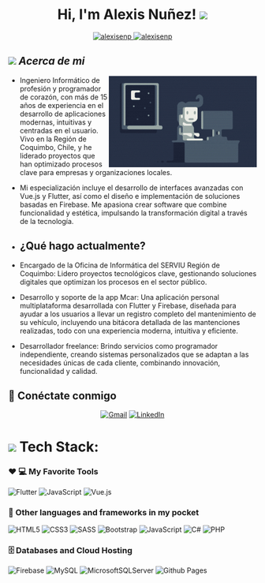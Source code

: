 <h1 align="center">
Hi, I'm Alexis Nuñez!
	<a href="https://github.com/alexisenp" target="_self">
		<img src="https://media.giphy.com/media/hvRJCLFzcasrR4ia7z/giphy.gif" width="30">
	</a>
</h1>
<p align="center">
	<a href="https://github.com/alexisenp">
		<img src="https://komarev.com/ghpvc/?username=alexisenp&label=Profile%20views&color=0e75b6&style=flat" alt="alexisenp" />
	</a>
	<a href="https://github.com/alexisenp">
		<img src="https://img.shields.io/github/followers/alexisenp?label=Followers" alt="alexisenp" />
	</a>
</p>


## <picture><img src = "https://github.com/7oSkaaa/7oSkaaa/blob/main/Images/about_me.gif?raw=true" width = 50px></picture>&nbsp;***Acerca de mi***

<img alt="Night Coding" src="https://raw.githubusercontent.com/AVS1508/AVS1508/master/assets/Night-Coding.gif" align="right"/>

- Ingeniero Informático de profesión y programador de corazón, con más de 15 años de experiencia en el desarrollo de aplicaciones modernas, intuitivas y centradas en el usuario. Vivo en la Región de Coquimbo, Chile, y he liderado proyectos que han optimizado procesos clave para empresas y organizaciones locales.

- Mi especialización incluye el desarrollo de interfaces avanzadas con Vue.js y Flutter, así como el diseño e implementación de soluciones basadas en Firebase. Me apasiona crear software que combine funcionalidad y estética, impulsando la transformación digital a través de la tecnología.


- ## ¿Qué hago actualmente?

- Encargado de la Oficina de Informática del SERVIU Región de Coquimbo: Lidero proyectos tecnológicos clave, gestionando soluciones digitales que optimizan los procesos en el sector público.
- Desarrollo y soporte de la app Mcar: Una aplicación personal multiplataforma desarrollada con Flutter y Firebase, diseñada para ayudar a los usuarios a llevar un registro completo del mantenimiento de su vehículo, incluyendo una bitácora detallada de las mantenciones realizadas, todo con una experiencia moderna, intuitiva y eficiente.
- Desarrollador freelance: Brindo servicios como programador independiente, creando sistemas personalizados que se adaptan a las necesidades únicas de cada cliente, combinando innovación, funcionalidad y calidad.



## 🤝 Conéctate conmigo
<p align="center">
	<a href="mailto:alexisenp@gmail.com"><img img src="https://img.shields.io/badge/Gmail-D14836?style=for-the-badge&logo=gmail&logoColor=white" alt="Gmail"/></a>
	<a href="https://www.linkedin.com/in/alexisenp/"><img src="https://img.shields.io/badge/linkedin-%230077B5.svg?style=for-the-badge&logo=linkedin&logoColor=white" alt="LinkedIn"/></a>
</p>


# <img src = "https://media2.giphy.com/media/QssGEmpkyEOhBCb7e1/giphy.gif?cid=ecf05e47a0n3gi1bfqntqmob8g9aid1oyj2wr3ds3mg700bl&rid=giphy.gif" width = 32px>  Tech Stack:


### ❤️ 💻 My Favorite Tools

![Flutter](https://img.shields.io/badge/Flutter-%2302569B.svg?style=for-the-badge&logo=Flutter&logoColor=white)
![JavaScript](https://img.shields.io/badge/javascript-%23323330.svg?style=for-the-badge&logo=javascript&logoColor=%23F7DF1E)
![Vue.js](https://img.shields.io/badge/vuejs-%2335495e.svg?style=for-the-badge&logo=vuedotjs&logoColor=%234FC08D)

### 🧰 Other languages and frameworks in my pocket

![HTML5](https://img.shields.io/badge/html5-%23E34F26.svg?style=for-the-badge&logo=html5&logoColor=white) ![CSS3](https://img.shields.io/badge/css3-%231572B6.svg?style=for-the-badge&logo=css3&logoColor=white)  ![SASS](https://img.shields.io/badge/SASS-hotpink.svg?style=for-the-badge&logo=SASS&logoColor=white) ![Bootstrap](https://img.shields.io/badge/bootstrap-%23563D7C.svg?style=for-the-badge&logo=bootstrap&logoColor=white) ![JavaScript](https://img.shields.io/badge/javascript-%23323330.svg?style=for-the-badge&logo=javascript&logoColor=%23F7DF1E) ![C#](https://img.shields.io/badge/c%23-%23239120.svg?style=for-the-badge&logo=csharp&logoColor=white) ![PHP](https://img.shields.io/badge/php-%23777BB4.svg?style=for-the-badge&logo=php&logoColor=white)

### 🗄️ Databases and Cloud Hosting

![Firebase](https://img.shields.io/badge/firebase-%23039BE5.svg?style=for-the-badge&logo=firebase) ![MySQL](https://img.shields.io/badge/mysql-4479A1.svg?style=for-the-badge&logo=mysql&logoColor=white) ![MicrosoftSQLServer](https://img.shields.io/badge/Microsoft%20SQL%20Server-CC2927?style=for-the-badge&logo=microsoft%20sql%20server&logoColor=white) ![Github Pages](https://img.shields.io/badge/github%20pages-121013?style=for-the-badge&logo=github&logoColor=white)

